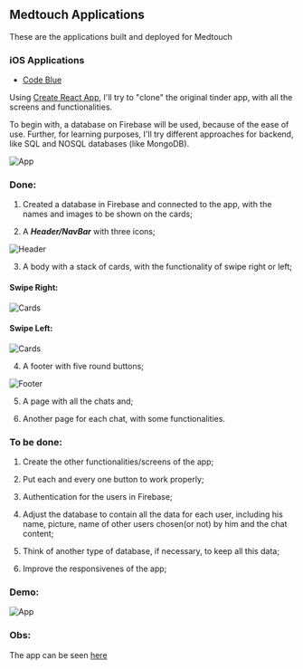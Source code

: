 ## Medtouch Applications

These are the applications built and deployed for Medtouch

### iOS Applications

- [Code Blue](CodeBlue/README.md)

Using [Create React App](https://github.com/facebook/create-react-app), I'll try to "clone" the original tinder app, with all the screens and functionalities.

To begin with, a database on Firebase will be used, because of the ease of use. Further, for learning purposes, I'll try different approaches for backend, like SQL and NOSQL databases (like MongoDB).

![App](Pictures/App.jpg)

### Done: 
1. Created a database in Firebase and connected to the app, with the names and images to be shown on the cards;

2. A ***Header/NavBar*** with three icons;

![Header](Pictures/Header.jpg)

3. A body with a stack of cards, with the functionality of swipe right or left;

#### Swipe Right:
![Cards](Pictures/Cards.jpg)

#### Swipe Left:
![Cards](Pictures/CardsLeft.jpg)

4. A footer with five round buttons;

![Footer](Pictures/Footer.jpg)

5. A page with all the chats and;

6. Another page for each chat, with some functionalities.

### To be done:
1. Create the other functionalities/screens of the app;

2. Put each and every one button to work properly;

2. Authentication for the users in Firebase;

3. Adjust the database to contain all the data for each user, including his name, picture, name of other users chosen(or not) by him and the chat content;

4. Think of another type of database, if necessary, to keep all this data;

5. Improve the responsivenes of the app;

### Demo:
![App](Demos/tinderDemo.gif)

### Obs:
The app can be seen [here](https://tinder-clone-c1a91.web.app)


